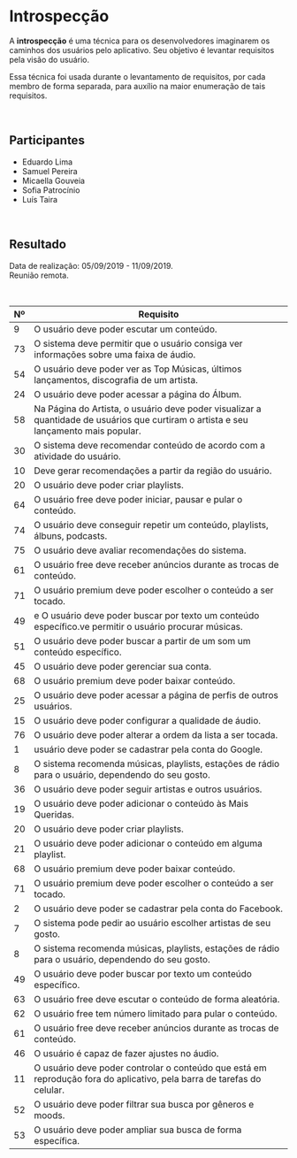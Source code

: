 # Introspecção
<div class="line"></div>

A **introspecção** é uma técnica para os desenvolvedores imaginarem os caminhos dos usuários pelo aplicativo. Seu objetivo é levantar requisitos pela visão do usuário. 

Essa técnica foi usada durante o levantamento de requisitos, por cada membro de forma separada, para auxílio na maior enumeração de tais requisitos.

<br>

## Participantes
- Eduardo Lima
- Samuel Pereira
- Micaella Gouveia
- Sofia Patrocínio
- Luís Taira
<br>

## Resultado
Data de realização: 05/09/2019 - 11/09/2019.
<br>
Reunião remota.
<br>

<br>

|Nº|Requisito|
|--|---------|
|9|O usuário deve poder escutar um conteúdo.|
|73|O sistema deve permitir que o usuário consiga ver informações sobre uma faixa de áudio.|
|54|O usuário deve poder ver as Top Músicas, últimos lançamentos, discografia de um artista.|
|24|O usuário deve poder acessar a página do Álbum.|
|58|Na Página do Artista, o usuário deve poder visualizar a quantidade de usuários que curtiram o artista e seu lançamento mais popular.|
|30|O sistema deve recomendar conteúdo de acordo com a atividade do usuário.|
|10|Deve gerar recomendações a partir da região do usuário.|
|20|O usuário deve poder criar playlists.|
|64|O usuário free deve poder iniciar, pausar e pular o conteúdo.|
|74|O usuário deve conseguir repetir um conteúdo, playlists, álbuns, podcasts.|
|75|O usuário deve avaliar recomendações do sistema.|
|61|O usuário free deve receber anúncios durante as trocas de conteúdo.|
|71|O usuário premium deve poder escolher o conteúdo a ser tocado.|
|49|e	O usuário deve poder buscar por texto um conteúdo específico.ve permitir o usuário procurar músicas.|
|51|O usuário deve poder buscar a partir de um som um conteúdo específico.|
|45|O usuário deve poder gerenciar sua conta.|
|68|O usuário premium deve poder baixar conteúdo.|
|25|O usuário deve poder acessar a página de perfis de outros usuários.|
|15|O usuário deve poder configurar a qualidade de áudio.|
|76|O usuário deve poder alterar a ordem da lista a ser tocada.|
|1|usuário deve poder se cadastrar pela conta do Google.|
|8|O sistema recomenda músicas, playlists, estações de rádio para o usuário, dependendo do seu gosto.|
|36|O usuário deve poder seguir artistas e outros usuários.|
|19|O usuário deve poder adicionar o conteúdo às Mais Queridas.|
|20|O usuário deve poder criar playlists.|
|21|O usuário deve poder adicionar o conteúdo em alguma playlist.|
|68|O usuário premium deve poder baixar conteúdo.	|
|71|O usuário premium deve poder escolher o conteúdo a ser tocado.|
|2|O usuário deve poder se cadastrar pela conta do Facebook.|
|7|O sistema pode pedir ao usuário escolher artistas de seu gosto.|
|8|O sistema recomenda músicas, playlists, estações de rádio para o usuário, dependendo do seu gosto.|
|49|O usuário deve poder buscar por texto um conteúdo específico.|
|63|O usuário free deve escutar o conteúdo de forma aleatória.|
|62|O usuário free tem número limitado para pular o conteúdo.|
|61|O usuário free deve receber anúncios durante as trocas de conteúdo.|
|46|O usuário é capaz de fazer ajustes no áudio.|
|11|O usuário deve poder controlar o conteúdo que está em reprodução fora do aplicativo, pela barra de tarefas do celular.|
|52|O usuário deve poder filtrar sua busca por gêneros e moods.|
|53|O usuário deve poder ampliar sua busca de forma específica.|